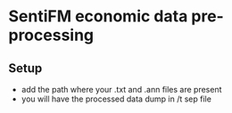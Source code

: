 # SentiFM economic data pre-processing

## Setup
- add the path where your .txt and .ann files are present
- you will have the processed data dump in /t sep file
